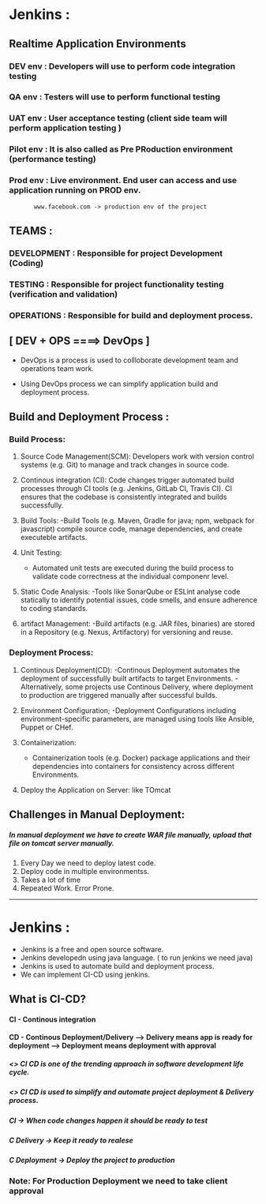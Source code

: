 # Jenkins : 

## Realtime Application Environments

 ### DEV env : Developers will use to perform code integration testing

 ### QA env : Testers will use to perform functional testing

 ### UAT env : User acceptance testing  (client side team will perform application testing )

 ### Pilot env : It is also called as Pre PRoduction environment (performance testing)

 ### Prod env : Live environment. End user can access and use application running on PROD env.

           www.facebook.com -> production env of the project

## TEAMS : 

 ### DEVELOPMENT : Responsible for project Development (Coding)

 ### TESTING : Responsible for project functionality testing (verification and validation)

 ### OPERATIONS : Responsible for build and deployment process.


## [ DEV + OPS ====> DevOps ]

 - DevOps is a process is used to collloborate development team and operations team work.
 
 - Using DevOps process we can simplify application build and deployment process.

## Build and Deployment Process :

### Build Process: 
  
  1. Source Code Management(SCM):
     Developers work with version control systems (e.g. Git) to manage and track changes in source code.
  
  2. Continous integration (CI):
     Code changes trigger automated build processes through CI tools (e.g. Jenkins, GitLab CI, Travis CI).
     CI ensures that the codebase is consistently integrated and builds successfully.
  
  3. Build Tools:
     -Build Tools (e.g. Maven, Gradle for java; npm, webpack for javascript) compile source code, manage dependencies,
      and create executeble artifacts.
  
  4. Unit Testing:
     - Automated unit tests are executed during the build process to validate code correctness at the individual componenr level.
  
  5. Static Code Analysis:
     -Tools like SonarQube or ESLint analyse code statically to identify potential issues, code smells, and ensure
      adherence to coding standards.
  
  6. artifact Management:
     -Build artifacts (e.g. JAR files, binaries) are stored in a Repository (e.g. Nexus, Artifactory) for versioning and reuse.

### Deployment Process:
  1. Continous Deployment(CD):
     -Continous Deployment automates the deployment of successfully built artifacts to target Environments.
     -Alternatively, some projects use Continous Delivery, where deployment to production are triggered manually after successful builds.
  
  2. Environment Configuration;
     -Deployment Configurations including environment-specific parameters, are managed using tools like Ansible, Puppet or CHef.
  
  3. Containerization:
     - Containerization tools (e.g. Docker) package applications and their dependencies into containers for consistency across different 
       Environments.
  
  4. Deploy the Application on Server: like TOmcat


## Challenges in Manual Deployment:
   ##### In manual deployment we have to create WAR file manually, upload that file on tomcat server manually.
   1. Every Day we need to deploy latest code.
   2. Deploy code in multiple environmentss.
   3. Takes a lot of time
   4. Repeated Work.
   Error Prone.
-----------------------------------------------------------------------------------------

# Jenkins :

 - Jenkins is a free and open source software.
 - Jenkins developedn using java language. ( to run jenkins we need java)
 - Jenkins is used to automate build and deployment process.
 - We can implement CI-CD using jenkins.

## What is CI-CD?

#### CI - Continous integration
#### CD - Continous Deployment/Delivery --> Delivery means app is ready for deployment  --> Deployment means deployment with approval

##### <> CI CD is one of the trending approach in software development life cycle.
##### <> CI CD is used to simplify and automate project deployment & Delivery process.

##### CI -> When code changes happen it should be ready to test
##### C Delivery -> Keep it ready to realese
##### C Deployment -> Deploy the project to production

### Note: For Production Deployment we need to take client approval
